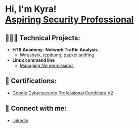 <h1>Hi, I'm Kyra! <br/><a href="https://github.com/joshmadakor1">Aspiring Security Professional</a>
  
<h2>👩🏻‍💻 Technical Projects:</h2>

- <b>HTB Academy- Network Traffic Analysis</b>
  - [Wireshark, tcpdump, packet sniffing](https://academy.hackthebox.com/achievement/1927082/81)
- <b>Linux command line</b>
  - [Managing file permissions](https://docs.google.com/document/d/1sjjpCWKfg73kh2rpjNnJrTlFaoVXHGgPP8cXZtZtCpc/edit?usp=sharing) 

<h2>🚀 Certifications:</h2>

 - [Google Cybersecurity Professional Certificate V2](https://www.credly.com/badges/db760b91-9bac-4a54-a5f3-f5ae8d9b9235/linked_in_profile)

<h2>📲 Connect with me:</h2>

 - [linkedin](https://linkedin.com/in/kyrasevilla)
